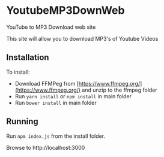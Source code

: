 # YoutubeMP3DownWeb
YouTube to MP3 Download web site

This site will allow you to download MP3's of Youtube Videos
## Installation
To install:
* Download FFMPeg from [https://www.ffmpeg.org/](https://www.ffmpeg.org/) and unzip to the ffmpeg folder
* Run `yarn install` or  `npm install` in main folder
* Run  `bower install` in main folder

## Running
Run `npm index.js` from the install folder.

Browse to http://localhost:3000
